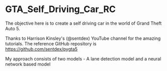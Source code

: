 # GTA_Self_Driving_Car_RC
The objective here is to create a self driving car in the world of Grand Theft Auto 5.

Thanks to Harrison Kinsley's (@sentdex) YouTube channel for the amazing tutorials. The reference GitHub repository is https://github.com/sentdex/pygta5

My approach consists of two models - A lane detection model and a neural network based model
